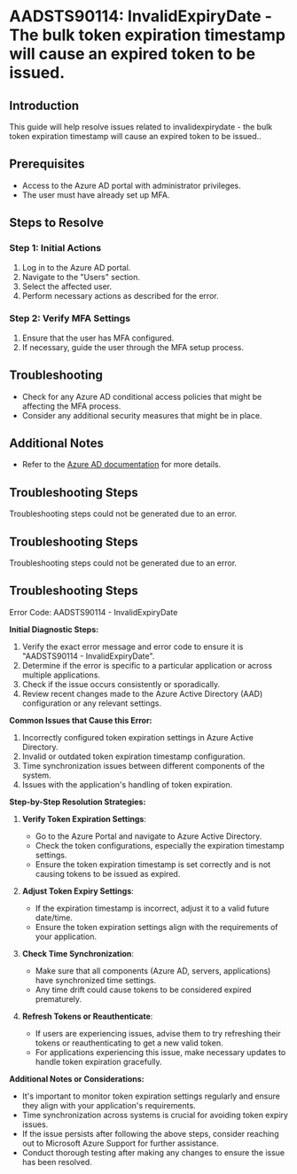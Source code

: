 # AADSTS90114: InvalidExpiryDate - The bulk token expiration timestamp will cause an expired token to be issued.

## Introduction

This guide will help resolve issues related to invalidexpirydate - the bulk
token expiration timestamp will cause an expired token to be issued..

## Prerequisites

* Access to the Azure AD portal with administrator privileges.
* The user must have already set up MFA.

## Steps to Resolve

### Step 1: Initial Actions

1. Log in to the Azure AD portal.
2. Navigate to the "Users" section.
3. Select the affected user.
4. Perform necessary actions as described for the error.

### Step 2: Verify MFA Settings

1. Ensure that the user has MFA configured.
2. If necessary, guide the user through the MFA setup process.

## Troubleshooting

* Check for any Azure AD conditional access policies that might be affecting the
  MFA process.
* Consider any additional security measures that might be in place.

## Additional Notes

* Refer to the
  [Azure AD documentation](https://learn.microsoft.com/en-us/azure/active-directory/)
  for more details.

## Troubleshooting Steps

Troubleshooting steps could not be generated due to an error.

## Troubleshooting Steps

Troubleshooting steps could not be generated due to an error.

## Troubleshooting Steps

Error Code: AADSTS90114 - InvalidExpiryDate

**Initial Diagnostic Steps:**

1. Verify the exact error message and error code to ensure it is "AADSTS90114 -
   InvalidExpiryDate".
2. Determine if the error is specific to a particular application or across
   multiple applications.
3. Check if the issue occurs consistently or sporadically.
4. Review recent changes made to the Azure Active Directory (AAD) configuration
   or any relevant settings.

**Common Issues that Cause this Error:**

1. Incorrectly configured token expiration settings in Azure Active Directory.
2. Invalid or outdated token expiration timestamp configuration.
3. Time synchronization issues between different components of the system.
4. Issues with the application's handling of token expiration.

**Step-by-Step Resolution Strategies:**

1. **Verify Token Expiration Settings**:

   * Go to the Azure Portal and navigate to Azure Active Directory.
   * Check the token configurations, especially the expiration timestamp
     settings.
   * Ensure the token expiration timestamp is set correctly and is not causing
     tokens to be issued as expired.

2. **Adjust Token Expiry Settings**:

   * If the expiration timestamp is incorrect, adjust it to a valid future
     date/time.
   * Ensure the token expiration settings align with the requirements of your
     application.

3. **Check Time Synchronization**:

   * Make sure that all components (Azure AD, servers, applications) have
     synchronized time settings.
   * Any time drift could cause tokens to be considered expired prematurely.

4. **Refresh Tokens or Reauthenticate**:
   * If users are experiencing issues, advise them to try refreshing their
     tokens or reauthenticating to get a new valid token.
   * For applications experiencing this issue, make necessary updates to handle
     token expiration gracefully.

**Additional Notes or Considerations:**

* It's important to monitor token expiration settings regularly and ensure they
  align with your application's requirements.
* Time synchronization across systems is crucial for avoiding token expiry
  issues.
* If the issue persists after following the above steps, consider reaching out
  to Microsoft Azure Support for further assistance.
* Conduct thorough testing after making any changes to ensure the issue has been
  resolved.
